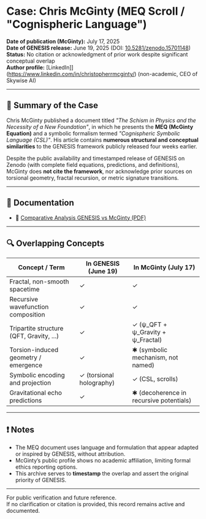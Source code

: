 # Case: Chris McGinty (MEQ Scroll / "Cognispheric Language")

**Date of publication (McGinty):** July 17, 2025  
**Date of GENESIS release:** June 19, 2025 (DOI: [10.5281/zenodo.15701148](https://doi.org/10.5281/zenodo.15701148))  
**Status:** No citation or acknowledgment of prior work despite significant conceptual overlap  
**Author profile:** [LinkedIn]](https://www.linkedin.com/in/christopherrmcginty/) (non-academic, CEO of Skywise AI)

---

## 🚩 Summary of the Case

Chris McGinty published a document titled *"The Schism in Physics and the Necessity of a New Foundation"*, in which he presents the **MEQ (McGinty Equation)** and a symbolic formalism termed *"Cognispheric Symbolic Language (CSL)"*. His article contains **numerous structural and conceptual similarities** to the GENESIS framework publicly released four weeks earlier.

Despite the public availability and timestamped release of GENESIS on Zenodo (with complete field equations, predictions, and definitions), McGinty does **not cite the framework**, nor acknowledge prior sources on torsional geometry, fractal recursion, or metric signature transitions.

---

## 🧾 Documentation

- 📄 [Comparative Analysis GENESIS vs McGinty (PDF)](./1Comparative%20Analysis%20GENESIS%20vs%20McGinty-20250717204719.pdf)



---

## 🔍 Overlapping Concepts

| Concept / Term                             | In GENESIS (June 19) | In McGinty (July 17)         |
|-------------------------------------------|------------------------|-------------------------------|
| Fractal, non-smooth spacetime              | ✓                      | ✓                             |
| Recursive wavefunction composition         | ✓                      | ✓                             |
| Tripartite structure (QFT, Gravity, ...)   | ✓                      | ✓ (ψ_QFT + ψ_Gravity + ψ_Fractal) |
| Torsion-induced geometry / emergence       | ✓                      | ✱ (symbolic mechanism, not named) |
| Symbolic encoding and projection           | ✓ (torsional holography) | ✓ (CSL, scrolls)              |
| Gravitational echo predictions             | ✓                      | ✱ (decoherence in recursive potentials) |

---

## ❗ Notes

- The MEQ document uses language and formulation that appear adapted or inspired by GENESIS, without attribution.  
- McGinty’s public profile shows no academic affiliation, limiting formal ethics reporting options.  
- This archive serves to **timestamp** the overlap and assert the original priority of GENESIS.

---

For public verification and future reference.  
If no clarification or citation is provided, this record remains active and documented.

